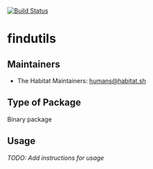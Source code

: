 [![Build Status](https://dev.azure.com/chefcorp-partnerengineering/Chef%20Base%20Plans/_apis/build/status/chef-base-plans.findutils?branchName=master)](https://dev.azure.com/chefcorp-partnerengineering/Chef%20Base%20Plans/_build/latest?definitionId=69&branchName=master)

# findutils

## Maintainers

* The Habitat Maintainers: <humans@habitat.sh>

## Type of Package

Binary package

## Usage

*TODO: Add instructions for usage*
